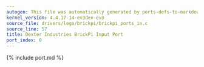 ```yaml
---
autogen: This file was automatically generated by ports-defs-to-markdown.py
kernel_version: 4.4.17-14-ev3dev-ev3
source_file: drivers/lego/brickpi/brickpi_ports_in.c
source_line: 57
title: Dexter Industries BrickPi Input Port
port_index: 0
---
```


{% include port.md %}
